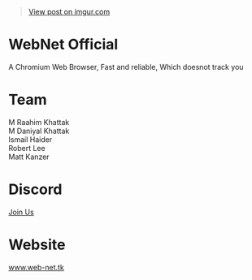 <p align="center">
<blockquote class="imgur-embed-pub" lang="en" data-id="AF3Jf5F"><a href="//imgur.com/AF3Jf5F">View post on imgur.com</a></blockquote><script async src="//s.imgur.com/min/embed.js" charset="utf-8"></script>
</p>

# WebNet Official

A Chromium Web Browser, Fast and reliable, Which doesnot track you

# Team

M Raahim Khattak<br>
M Daniyal Khattak<br>
Ismail Haider<br>
Robert Lee<br>
Matt Kanzer

# Discord

<a href="https://discord.gg/kGq4Qtx">Join Us</a>

# Website

<a href="http://www.web-net.tk">www.web-net.tk</a>


